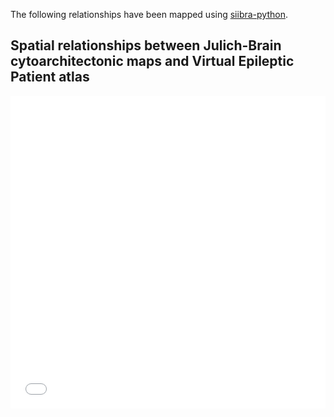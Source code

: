 The following relationships have been mapped using [siibra-python](https://github.com/FZJ-INM1-BDA/siibra-python).

## Spatial relationships between Julich-Brain cytoarchitectonic maps and Virtual Epileptic Patient atlas


<iframe src="vep_julichbrain_mni152.html"
    sandbox="allow-same-origin allow-scripts"
    width="100%"
    height="500"
    scrolling="no"
    seamless="seamless"
    frameborder="0">
</iframe>
